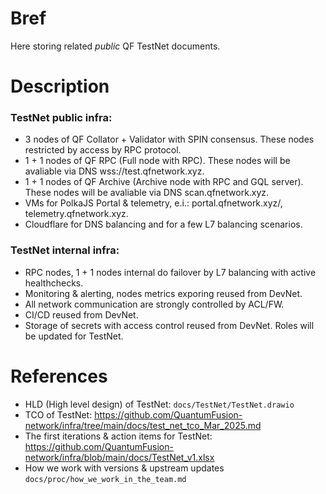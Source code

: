 # Bref

Here storing related _public_ QF TestNet documents.

# Description

### TestNet public infra:
- 3 nodes of QF Collator + Validator with SPIN consensus. These nodes restricted by access by RPC protocol.
- 1 + 1 nodes of QF RPC (Full node with RPC). These nodes will be avaliable via DNS wss://test.qfnetwork.xyz.
- 1 + 1 nodes of QF Archive (Archive node with RPC and GQL server). These nodes will be avaliable via DNS scan.qfnetwork.xyz.
- VMs for PolkaJS Portal & telemetry, e.i.: portal.qfnetwork.xyz/, telemetry.qfnetwork.xyz.
- Cloudflare for DNS balancing and for a few L7 balancing scenarios.

### TestNet internal infra:
- RPC nodes, 1 + 1 nodes internal do failover by L7 balancing with active healthchecks.
- Monitoring & alerting, nodes metrics exporing reused from DevNet.
- All network communication are strongly controlled by ACL/FW.
- CI/CD reused from DevNet.
- Storage of secrets with access control reused from DevNet. Roles will be
updated for TestNet.

# References
- HLD (High level design) of TestNet: `docs/TestNet/TestNet.drawio`
- TCO of TestNet: https://github.com/QuantumFusion-network/infra/tree/main/docs/test_net_tco_Mar_2025.md
- The first iterations & action items for TestNet: https://github.com/QuantumFusion-network/infra/blob/main/docs/TestNet_v1.xlsx
- How we work with versions & upstream updates `docs/proc/how_we_work_in_the_team.md`

